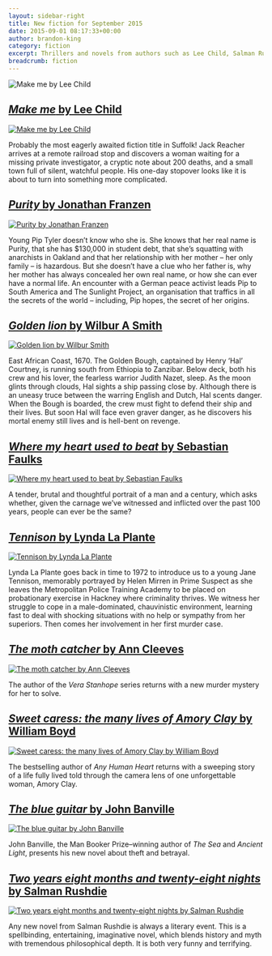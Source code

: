 ```yaml
---
layout: sidebar-right
title: New fiction for September 2015
date: 2015-09-01 08:17:33+00:00
author: brandon-king
category: fiction
excerpt: Thrillers and novels from authors such as Lee Child, Salman Rushie and Sebastian Faulks.
breadcrumb: fiction
---
```

![Make me by Lee Child](/images/featured/featured-make-me.jpg)

## [<cite>Make me</cite> by Lee Child](https://suffolk.spydus.co.uk/cgi-bin/spydus.exe/ENQ/OPAC/BIBENQ/28940721?QRY=CTIBIB%3C%20IRN(52649808)&QRYTEXT=Make%20me)

[![Make me by Lee Child](/images/article/make-me.jpg)](https://suffolk.spydus.co.uk/cgi-bin/spydus.exe/ENQ/OPAC/BIBENQ/28940721?QRY=CTIBIB%3C%20IRN(52649808)&QRYTEXT=Make%20me)

Probably the most eagerly awaited fiction title in Suffolk! Jack Reacher arrives at a remote railroad stop and discovers a woman waiting for a missing private investigator, a cryptic note about 200 deaths, and a small town full of silent, watchful people. His one-day stopover looks like it is about to turn into something more complicated.

## [<cite>Purity</cite> by Jonathan Franzen](https://suffolk.spydus.co.uk/cgi-bin/spydus.exe/ENQ/OPAC/BIBENQ/28942672?QRY=CTIBIB%3C%20IRN(376616)&QRYTEXT=Purity)

[![Purity by Jonathan Franzen](/images/article/purity.jpg)](https://suffolk.spydus.co.uk/cgi-bin/spydus.exe/ENQ/OPAC/BIBENQ/28942672?QRY=CTIBIB%3C%20IRN(376616)&QRYTEXT=Purity)

Young Pip Tyler doesn&#8217;t know who she is. She knows that her real name is Purity, that she has $130,000 in student debt, that she&#8217;s squatting with anarchists in Oakland and that her relationship with her mother &#8211; her only family &#8211; is hazardous. But she doesn&#8217;t have a clue who her father is, why her mother has always concealed her own real name, or how she can ever have a normal life. An encounter with a German peace activist leads Pip to South America and The Sunlight Project, an organisation that traffics in all the secrets of the world &#8211; including, Pip hopes, the secret of her origins.

## [<cite>Golden lion</cite> by Wilbur A Smith](https://suffolk.spydus.co.uk/cgi-bin/spydus.exe/ENQ/OPAC/BIBENQ/28944662?QRY=CTIBIB%3C%20IRN(54304099)&QRYTEXT=Golden%20lion)

[![Golden lion by Wilbur Smith](/images/article/golden-lion.jpg)](https://suffolk.spydus.co.uk/cgi-bin/spydus.exe/ENQ/OPAC/BIBENQ/28944662?QRY=CTIBIB%3C%20IRN(54304099)&QRYTEXT=Golden%20lion)

East African Coast, 1670. The Golden Bough, captained by Henry &#8216;Hal&#8217; Courtney, is running south from Ethiopia to Zanzibar. Below deck, both his crew and his lover, the fearless warrior Judith Nazet, sleep. As the moon glints through clouds, Hal sights a ship passing close by. Although there is an uneasy truce between the warring English and Dutch, Hal scents danger. When the Bough is boarded, the crew must fight to defend their ship and their lives. But soon Hal will face even graver danger, as he discovers his mortal enemy still lives and is hell-bent on revenge.

## [<cite>Where my heart used to beat</cite> by Sebastian Faulks](https://suffolk.spydus.co.uk/cgi-bin/spydus.exe/ENQ/OPAC/BIBENQ/28948221?QRY=CTIBIB%3C%20IRN(52716066)&QRYTEXT=Where%20my%20heart%20used%20to%20beat)

[![Where my heart used to beat by Sebastian Faulks](/images/article/where-my-heart-used-to-beat.jpg)](https://suffolk.spydus.co.uk/cgi-bin/spydus.exe/ENQ/OPAC/BIBENQ/28948221?QRY=CTIBIB%3C%20IRN(52716066)&QRYTEXT=Where%20my%20heart%20used%20to%20beat)

A tender, brutal and thoughtful portrait of a man and a century, which asks whether, given the carnage we&#8217;ve witnessed and inflicted over the past 100 years, people can ever be the same?

## [<cite>Tennison</cite> by Lynda La Plante](https://suffolk.spydus.co.uk/cgi-bin/spydus.exe/ENQ/OPAC/BIBENQ/28956734?QRY=CTIBIB%3C%20IRN(1556284)&QRYTEXT=Tennison)

[![Tennison by Lynda La Plante](/images/article/tennison.jpg)](https://suffolk.spydus.co.uk/cgi-bin/spydus.exe/ENQ/OPAC/BIBENQ/28956734?QRY=CTIBIB%3C%20IRN(1556284)&QRYTEXT=Tennison)

Lynda La Plante goes back in time to 1972 to introduce us to a young Jane Tennison, memorably portrayed by Helen Mirren in Prime Suspect as she leaves the Metropolitan Police Training Academy to be placed on probationary exercise in Hackney where criminality thrives. We witness her struggle to cope in a male-dominated, chauvinistic environment, learning fast to deal with shocking situations with no help or sympathy from her superiors. Then comes her involvement in her first murder case.

## [<cite>The moth catcher</cite> by Ann Cleeves](https://suffolk.spydus.co.uk/cgi-bin/spydus.exe/ENQ/OPAC/BIBENQ/28954419?QRY=CTIBIB%3C%20IRN(52649887)&QRYTEXT=The%20moth%20catcher)

[![The moth catcher by Ann Cleeves](/images/article/the-moth-catcher.jpg)](https://suffolk.spydus.co.uk/cgi-bin/spydus.exe/ENQ/OPAC/BIBENQ/28954419?QRY=CTIBIB%3C%20IRN(52649887)&QRYTEXT=The%20moth%20catcher)

The author of the <cite>Vera Stanhope</cite> series returns with a new murder mystery for her to solve.

## [<cite>Sweet caress: the many lives of Amory Clay</cite> by William Boyd](https://suffolk.spydus.co.uk/cgi-bin/spydus.exe/ENQ/OPAC/BIBENQ/28952027?QRY=CTIBIB%3C%20IRN(52649854)&QRYTEXT=Sweet%20caress%20%3A%20the%20many%20lives%20of%20Amory%20Clay)

[![Sweet caress: the many lives of Amory Clay by William Boyd](/images/article/sweet-caress.jpg)](https://suffolk.spydus.co.uk/cgi-bin/spydus.exe/ENQ/OPAC/BIBENQ/28952027?QRY=CTIBIB%3C%20IRN(52649854)&QRYTEXT=Sweet%20caress%20%3A%20the%20many%20lives%20of%20Amory%20Clay)

The bestselling author of <cite>Any Human Heart</cite> returns with a sweeping story of a life fully lived told through the camera lens of one unforgettable woman, Amory Clay.

## [<cite>The blue guitar</cite> by John Banville](https://suffolk.spydus.co.uk/cgi-bin/spydus.exe/ENQ/OPAC/BIBENQ/28950425?QRY=CTIBIB%3C%20IRN(15007111)&QRYTEXT=The%20blue%20guitar)

[![The blue guitar by John Banville](/images/article/the-blue-guitar.jpg)](https://suffolk.spydus.co.uk/cgi-bin/spydus.exe/ENQ/OPAC/BIBENQ/28950425?QRY=CTIBIB%3C%20IRN(15007111)&QRYTEXT=The%20blue%20guitar)

John Banville, the Man Booker Prize–winning author of <cite>The Sea</cite> and <cite>Ancient Light</cite>, presents his new novel about theft and betrayal.

## [<cite>Two years eight months and twenty-eight nights</cite> by Salman Rushdie](http://suffolk.spydus.co.uk/cgi-bin/spydus.exe/ENQ/OPAC/BIBENQ/20669296?QRY=CTIBIB%3C%20IRN(56502610)&QRYTEXT=Two%20years%20eight%20months%20and%20twenty-eight%20nights%20%3A%20a%20novel)

[![Two years eight months and twenty-eight nights by Salman Rushdie](/images/article/two-years-eight-months-and-twenty-eight-nights.jpg)](http://suffolk.spydus.co.uk/cgi-bin/spydus.exe/ENQ/OPAC/BIBENQ/20669296?QRY=CTIBIB%3C%20IRN(56502610)&QRYTEXT=Two%20years%20eight%20months%20and%20twenty-eight%20nights%20%3A%20a%20novel)

Any new novel from Salman Rushdie is always a literary event. This is a spellbinding, entertaining, imaginative novel, which blends history and myth with tremendous philosophical depth. It is both very funny and terrifying.
